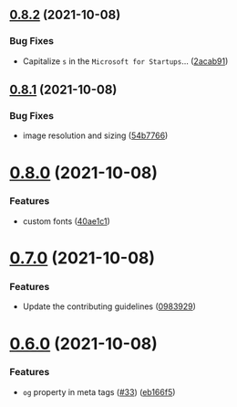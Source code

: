 ## [0.8.2](https://github.com/web3community/devprotocol.xyz/compare/v0.8.1...v0.8.2) (2021-10-08)


### Bug Fixes

* Capitalize `s` in the `Microsoft for Startups`... ([2acab91](https://github.com/web3community/devprotocol.xyz/commit/2acab910d4b77c94e57f3ebdfe80b55effb44b25))



## [0.8.1](https://github.com/web3community/devprotocol.xyz/compare/v0.8.0...v0.8.1) (2021-10-08)


### Bug Fixes

* image resolution and sizing ([54b7766](https://github.com/web3community/devprotocol.xyz/commit/54b7766fe3b7c0194808e236f350005bf5f68a24))



# [0.8.0](https://github.com/web3community/devprotocol.xyz/compare/v0.7.0...v0.8.0) (2021-10-08)


### Features

* custom fonts ([40ae1c1](https://github.com/web3community/devprotocol.xyz/commit/40ae1c1d7ec09931d4632e6d1f7301b1a2e1e183))



# [0.7.0](https://github.com/web3community/devprotocol.xyz/compare/v0.6.0...v0.7.0) (2021-10-08)


### Features

* Update the contributing guidelines ([0983929](https://github.com/web3community/devprotocol.xyz/commit/098392919f7e9304422609c6a8ba3d7ed1d79d35))



# [0.6.0](https://github.com/web3community/devprotocol.xyz/compare/v0.5.1...v0.6.0) (2021-10-08)


### Features

* `og` property in meta tags ([#33](https://github.com/web3community/devprotocol.xyz/issues/33)) ([eb166f5](https://github.com/web3community/devprotocol.xyz/commit/eb166f5944fed2eb0338ed0f9468024daa1db89d))



